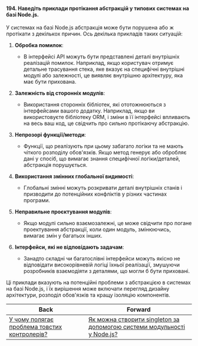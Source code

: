 #### 194. Наведіть приклади протікання абстракцій у типових системах на базі Node.js.

У системах на базі Node.js абстракція може бути порушена або ж протікати з декількох причин. Ось декілька прикладів таких ситуацій:

1. **Обробка помилок**:
    - В інтерфейсі API можуть бути представлені деталі внутрішніх реалізацій помилок. Наприклад, якщо користувач отримує детальне трасування стека, яке вказує на специфічні внутрішні модулі або залежності, це виявляє внутрішню архітектуру, яка має бути прихована.

2. **Залежність від сторонніх модулів**:
    - Використання сторонніх бібліотек, які ототожнюються з інтерфейсами вашого додатку. Наприклад, якщо ви використовуєте бібліотеку ORM, і зміни в її інтерфейсі впливають на весь ваш код, це свідчить про сильно протікаючу абстракцію.

3. **Непрозорі функції/методи**:
    - Функції, що реалізують при цьому забагато логіки та не мають чіткого розподілу обов'язків. Якщо метод генерує або обробляє дані у спосіб, що вимагає знання специфічної логіки/деталей, абстракція порушується.

4. **Використання змінних глобальної видимості**:
    - Глобальні змінні можуть розкривати деталі внутрішніх станів і призводити до потенційних конфліктів у різних частинах програми.

5. **Неправильне проєктування модулів**:
    - Якщо модулі сильно взаємозалежні, це може свідчити про погане проектування абстракції, коли один модуль, змінюючись, вимагає змін у багатьох інших.

6. **Інтерфейси, які не відповідають задачам**: 
    - Занадто складні чи багатослівні інтерфейси можуть якісно не відповідати високорівневій логіці їхньої реалізації, змушуючи розробників взаємодіяти з деталями, що могли б бути приховані.

Ці приклади вказують на потенційні проблеми з абстракцією в системах на базі Node.js, і їх вирішення може включати перегляд дизайну архітектури, розподіл обов'язків та кращу ізоляцію компонентів.

| Back | Forward |
|---|---|
| [У чому полягає проблема товстих контролерів?](/ua/strong-middle/questions-for-an-application-programmer-on-nodejs/what-is-the-problem-with-thick-controllers.md)  | [Як можна створити singleton за допомогою системи модульності у Node.js?](/ua/strong-middle/questions-for-an-application-programmer-on-nodejs/how-can-a-singleton-be-created-using-a-module-system-in-nodejs.md) |